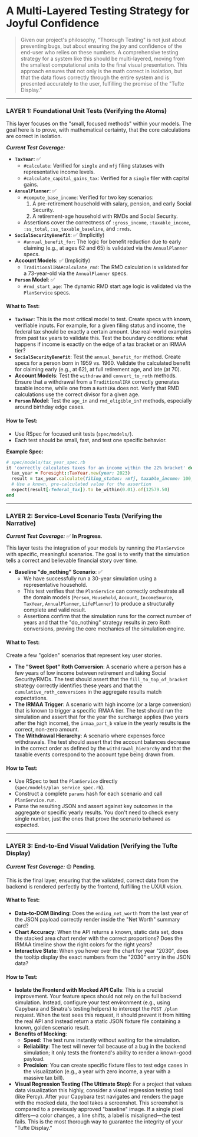 # A Multi-Layered Testing Strategy for Joyful Confidence

> Given our project's philosophy, "Thorough Testing" is not just about preventing bugs, but about ensuring the joy and confidence of the end-user who relies on these numbers. A comprehensive testing strategy for a system like this should be multi-layered, moving from the smallest computational units to the final visual presentation. This approach ensures that not only is the math correct in isolation, but that the data flows correctly through the entire system and is presented accurately to the user, fulfilling the promise of the "Tufte Display."

---

### LAYER 1: Foundational Unit Tests (Verifying the Atoms)

This layer focuses on the "small, focused methods" within your models. The goal here is to prove, with mathematical certainty, that the core calculations are correct in isolation.

***Current Test Coverage:***
-   **`TaxYear`**: ✅
    -   `#calculate`: Verified for `single` and `mfj` filing statuses with representative income levels.
    -   `#calculate_capital_gains_tax`: Verified for a `single` filer with capital gains.
-   **`AnnualPlanner`**: ✅
    -   `#compute_base_income`: Verified for two key scenarios:
        1.  A pre-retirement household with salary, pension, and early Social Security.
        2.  A retirement-age household with RMDs and Social Security.
    -   Assertions cover the correctness of `:gross_income`, `:taxable_income`, `:ss_total`, `:ss_taxable_baseline`, and `:rmds`.
-   **`SocialSecurityBenefit`**: ✅ (Implicitly)
    -   `#annual_benefit_for`: The logic for benefit reduction due to early claiming (e.g., at ages 62 and 65) is validated via the `AnnualPlanner` specs.
-   **Account Models**: ✅ (Implicitly)
    -   `TraditionalIRA#calculate_rmd`: The RMD calculation is validated for a 73-year-old via the `AnnualPlanner` specs.
-   **`Person` Model**: ✅ 
    - `#rmd_start_age`: The dynamic RMD start age logic is validated via the `PlanService` specs.

#### What to Test:

-   **`TaxYear`**: This is the most critical model to test. Create specs with known, verifiable inputs. For example, for a given filing status and income, the federal tax should be exactly a certain amount. Use real-world examples from past tax years to validate this. Test the boundary conditions: what happens if income is exactly on the edge of a tax bracket or an IRMAA tier?
-   **`SocialSecurityBenefit`**: Test the `annual_benefit_for` method. Create specs for a person born in 1959 vs. 1960. Validate the calculated benefit for claiming early (e.g., at 62), at full retirement age, and late (at 70).
-   **Account Models**: Test the `withdraw` and `convert_to_roth` methods. Ensure that a withdrawal from a `TraditionalIRA` correctly generates taxable income, while one from a `RothIRA` does not. Verify that RMD calculations use the correct divisor for a given age.
-   **`Person` Model**: Test the `age_in` and `rmd_eligible_in?` methods, especially around birthday edge cases.

#### How to Test:

-   Use RSpec for focused unit tests (`spec/models/`).
-   Each test should be small, fast, and test one specific behavior.

**Example Spec:**
```ruby
# spec/models/tax_year_spec.rb
it 'correctly calculates taxes for an income within the 22% bracket' do
  tax_year = Foresight::TaxYear.new(year: 2023)
  result = tax_year.calculate(filing_status: :mfj, taxable_income: 100_000)
  # Use a known, pre-calculated value for the assertion
  expect(result[:federal_tax]).to be_within(0.01).of(12579.50)
end
```

---

### LAYER 2: Service-Level Scenario Tests (Verifying the Narrative)

***Current Test Coverage:*** ✅ **In Progress**.

This layer tests the integration of your models by running the `PlanService` with specific, meaningful scenarios. The goal is to verify that the simulation tells a correct and believable financial story over time.

-   **Baseline "do_nothing" Scenario**: ✅
    -   We have successfully run a 30-year simulation using a representative household.
    -   This test verifies that the `PlanService` can correctly orchestrate all the domain models (`Person`, `Household`, `Account`, `IncomeSource`, `TaxYear`, `AnnualPlanner`, `LifePlanner`) to produce a structurally complete and valid result.
    -   Assertions confirm that the simulation runs for the correct number of years and that the "do_nothing" strategy results in zero Roth conversions, proving the core mechanics of the simulation engine.

#### What to Test:

Create a few "golden" scenarios that represent key user stories.

-   **The "Sweet Spot" Roth Conversion**: A scenario where a person has a few years of low income between retirement and taking Social Security/RMDs. The test should assert that the `fill_to_top_of_bracket` strategy correctly identifies these years and that the `cumulative_roth_conversions` in the aggregate results match expectations.
-   **The IRMAA Trigger**: A scenario with high income (or a large conversion) that is known to trigger a specific IRMAA tier. The test should run the simulation and assert that for the year the surcharge applies (two years after the high income), the `irmaa_part_b` value in the yearly results is the correct, non-zero amount.
-   **The Withdrawal Hierarchy**: A scenario where expenses force withdrawals. The test should assert that the account balances decrease in the correct order as defined by the `withdrawal_hierarchy` and that the taxable events correspond to the account type being drawn from.

#### How to Test:

-   Use RSpec to test the `PlanService` directly (`spec/models/plan_service_spec.rb`).
-   Construct a complete `params` hash for each scenario and call `PlanService.run`.
-   Parse the resulting JSON and assert against key outcomes in the aggregate or specific yearly results. You don't need to check every single number, just the ones that prove the scenario behaved as expected.

---

### LAYER 3: End-to-End Visual Validation (Verifying the Tufte Display)

***Current Test Coverage:*** 🟡 **Pending**.

This is the final layer, ensuring that the validated, correct data from the backend is rendered perfectly by the frontend, fulfilling the UX/UI vision.

#### What to Test:

-   **Data-to-DOM Binding**: Does the `ending_net_worth` from the last year of the JSON payload correctly render inside the "Net Worth" summary card?
-   **Chart Accuracy**: When the API returns a known, static data set, does the stacked area chart render with the correct proportions? Does the IRMAA timeline show the right colors for the right years?
-   **Interactive State**: When you hover over the chart for year "2030", does the tooltip display the exact numbers from the "2030" entry in the JSON data?

#### How to Test:

-   **Isolate the Frontend with Mocked API Calls**: This is a crucial improvement. Your feature specs should not rely on the full backend simulation. Instead, configure your test environment (e.g., using Capybara and Sinatra's testing helpers) to intercept the `POST /plan` request. When the test sees this request, it should prevent it from hitting the real API and instead return a static JSON fixture file containing a known, golden scenario result.
-   **Benefits of Mocking**:
    -   **Speed**: The test runs instantly without waiting for the simulation.
    -   **Reliability**: The test will never fail because of a bug in the backend simulation; it only tests the frontend's ability to render a known-good payload.
    -   **Precision**: You can create specific fixture files to test edge cases in the visualization (e.g., a year with zero income, a year with a massive tax bill).
-   **Visual Regression Testing (The Ultimate Step)**: For a project that values data visualization this highly, consider a visual regression testing tool (like Percy). After your Capybara test navigates and renders the page with the mocked data, the tool takes a screenshot. This screenshot is compared to a previously approved "baseline" image. If a single pixel differs—a color changes, a line shifts, a label is misaligned—the test fails. This is the most thorough way to guarantee the integrity of your "Tufte Display."
